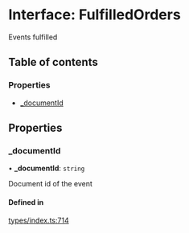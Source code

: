 # Interface: FulfilledOrders

Events fulfilled

## Table of contents

### Properties

- [\_documentId](FulfilledOrders.md#_documentid)

## Properties

### \_documentId

• **\_documentId**: `string`

Document id of the event

#### Defined in

[types/index.ts:714](https://github.com/nevermined-io/react-components/blob/30dad8d/catalog/src/types/index.ts#L714)
